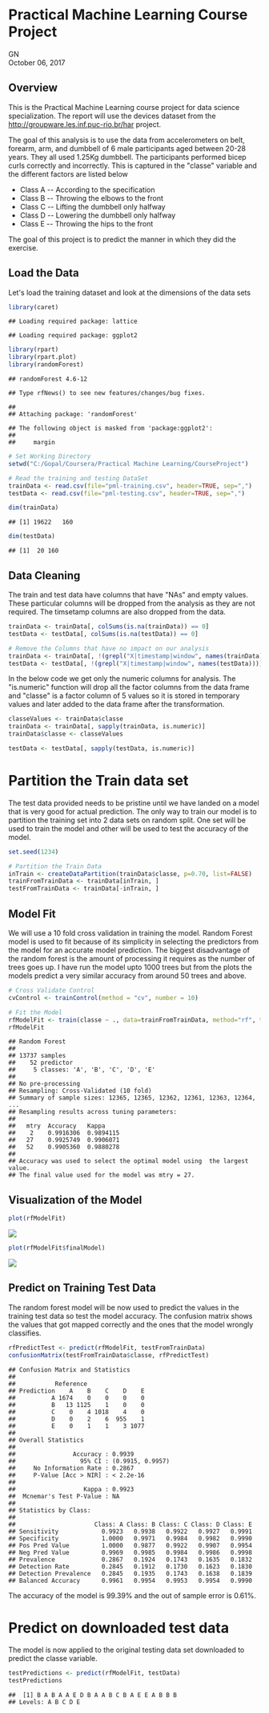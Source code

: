 # Practical Machine Learning Course Project
GN  
October 06, 2017  



## Overview

This is the Practical Machine Learning course project for data science specialization. The report will use the devices dataset from the http://groupware.les.inf.puc-rio.br/har project. 

The goal of this analysis is to use the data from accelerometers on belt, forearm, arm, and dumbbell of 6 male participants aged between 20-28 years. They all used 1.25Kg dumbbell. The participants performed bicep curls correctly and incorrectly. This is captured in the "classe" variable and the different factors are listed below

* Class A -- According to the specification
* Class B -- Throwing the elbows to the front
* Class C -- Lifting the dumbbell only halfway
* Class D -- Lowering the dumbbell only halfway
* Class E -- Throwing the hips to the front

The goal of this project is to predict the manner in which they did the exercise.

## Load the Data

Let's load the training dataset and look at the dimensions of the data sets


```r
library(caret)
```

```
## Loading required package: lattice
```

```
## Loading required package: ggplot2
```

```r
library(rpart)
library(rpart.plot)
library(randomForest)
```

```
## randomForest 4.6-12
```

```
## Type rfNews() to see new features/changes/bug fixes.
```

```
## 
## Attaching package: 'randomForest'
```

```
## The following object is masked from 'package:ggplot2':
## 
##     margin
```

```r
# Set Working Directory
setwd("C:/Gopal/Coursera/Practical Machine Learning/CourseProject")

# Read the training and testing DataSet
trainData <- read.csv(file="pml-training.csv", header=TRUE, sep=",")
testData <- read.csv(file="pml-testing.csv", header=TRUE, sep=",")

dim(trainData)
```

```
## [1] 19622   160
```

```r
dim(testData)
```

```
## [1]  20 160
```

## Data Cleaning

The train and test data have columns that have "NAs" and empty values. These particular columns will be dropped from the analysis as they are not required. The timsetamp columns are also dropped from the data.


```r
trainData <- trainData[, colSums(is.na(trainData)) == 0] 
testData <- testData[, colSums(is.na(testData)) == 0] 

# Remove the Columns that have no impact on our analysis
trainData <- trainData[, !(grepl("X|timestamp|window", names(trainData)))]
testData <- testData[, !(grepl("X|timestamp|window", names(testData)))]
```

In the below code we get only the numeric columns for analysis. The "is.numeric" function will drop all the factor columns from the data frame and "classe" is a factor column of 5 values so it is stored in temporary values and later added to the data frame after the transformation.

```r
classeValues <- trainData$classe
trainData <- trainData[, sapply(trainData, is.numeric)]
trainData$classe <- classeValues

testData <- testData[, sapply(testData, is.numeric)]
```

# Partition the Train data set

The test data provided needs to be pristine until we have landed on a model that is very good for actual prediction. The only way to train our model is to partition the training set into 2 data sets on random split. One set will be used to train the model and other will be used to test the accuracy of the model.

```r
set.seed(1234)

# Partition the Train Data
inTrain <- createDataPartition(trainData$classe, p=0.70, list=FALSE)
trainFromTrainData <- trainData[inTrain, ]
testFromTrainData <- trainData[-inTrain, ]
```

## Model Fit
We will use a 10 fold cross validation in training the model. Random Forest model is used to fit because of its simplicity in selecting the predictors from the model for an accurate model prediction. The biggest disadvantage of the random forest is the amount of processing it requires as the number of trees goes up. I have run the model upto 1000 trees but from the plots the models predict a very similar accuracy from around 50 trees and above.


```r
# Cross Validate Control
cvControl <- trainControl(method = "cv", number = 10)

# Fit the Model
rfModelFit <- train(classe ~ ., data=trainFromTrainData, method="rf", trControl=cvControl, ntree=201)
rfModelFit
```

```
## Random Forest 
## 
## 13737 samples
##    52 predictor
##     5 classes: 'A', 'B', 'C', 'D', 'E' 
## 
## No pre-processing
## Resampling: Cross-Validated (10 fold) 
## Summary of sample sizes: 12365, 12365, 12362, 12361, 12363, 12364, ... 
## Resampling results across tuning parameters:
## 
##   mtry  Accuracy   Kappa    
##    2    0.9916306  0.9894115
##   27    0.9925749  0.9906071
##   52    0.9905360  0.9880278
## 
## Accuracy was used to select the optimal model using  the largest value.
## The final value used for the model was mtry = 27.
```

## Visualization of the Model

```r
plot(rfModelFit)
```

![](CourseProject_files/figure-html/unnamed-chunk-6-1.png)<!-- -->


```r
plot(rfModelFit$finalModel)
```

![](CourseProject_files/figure-html/unnamed-chunk-7-1.png)<!-- -->

## Predict on Training Test Data

The random forest model will be now used to predict the values in the training test data so test the model accuracy. The confusion matrix shows the values that got mapped correctly and the ones that the model wrongly classifies.


```r
rfPredictTest <- predict(rfModelFit, testFromTrainData)
confusionMatrix(testFromTrainData$classe, rfPredictTest)
```

```
## Confusion Matrix and Statistics
## 
##           Reference
## Prediction    A    B    C    D    E
##          A 1674    0    0    0    0
##          B   13 1125    1    0    0
##          C    0    4 1018    4    0
##          D    0    2    6  955    1
##          E    0    1    1    3 1077
## 
## Overall Statistics
##                                           
##                Accuracy : 0.9939          
##                  95% CI : (0.9915, 0.9957)
##     No Information Rate : 0.2867          
##     P-Value [Acc > NIR] : < 2.2e-16       
##                                           
##                   Kappa : 0.9923          
##  Mcnemar's Test P-Value : NA              
## 
## Statistics by Class:
## 
##                      Class: A Class: B Class: C Class: D Class: E
## Sensitivity            0.9923   0.9938   0.9922   0.9927   0.9991
## Specificity            1.0000   0.9971   0.9984   0.9982   0.9990
## Pos Pred Value         1.0000   0.9877   0.9922   0.9907   0.9954
## Neg Pred Value         0.9969   0.9985   0.9984   0.9986   0.9998
## Prevalence             0.2867   0.1924   0.1743   0.1635   0.1832
## Detection Rate         0.2845   0.1912   0.1730   0.1623   0.1830
## Detection Prevalence   0.2845   0.1935   0.1743   0.1638   0.1839
## Balanced Accuracy      0.9961   0.9954   0.9953   0.9954   0.9990
```

The accuracy of the model is 99.39% and the out of sample error is 0.61%. 

# Predict on downloaded test data
The model is now applied to the original testing data set downloaded to predict the classe variable.


```r
testPredictions <- predict(rfModelFit, testData)
testPredictions
```

```
##  [1] B A B A A E D B A A B C B A E E A B B B
## Levels: A B C D E
```
